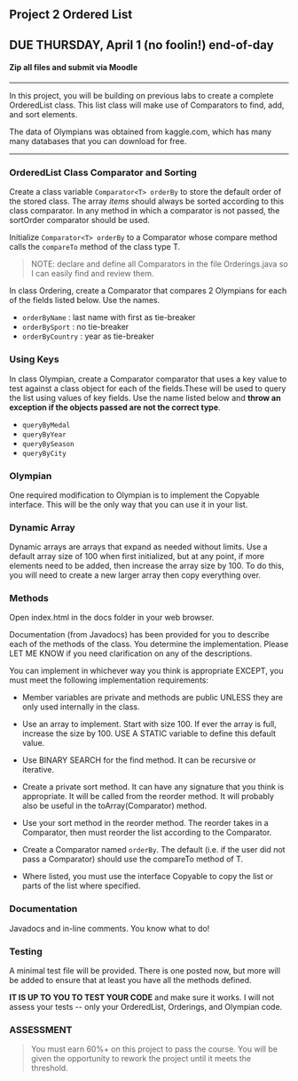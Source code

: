 ## Project 2 Ordered List
## DUE THURSDAY, April 1 (no foolin!) end-of-day
#### Zip all files and submit via Moodle

<hr>

In this project, you will be building on previous labs to create a complete OrderedList class. This list class will make use of Comparators to find, add, and sort elements.

The data of Olympians was obtained from kaggle.com, which has many many databases that you can download for free.

<hr>

### OrderedList Class Comparator and Sorting

Create a class variable `Comparator<T> orderBy` to store the default order of the stored class. The array _items_ should always be sorted according to this class comparator. In any method in which a comparator is not passed, the sortOrder comparator should be used.

Initialize `Comparator<T> orderBy` to a Comparator<T> whose compare method calls the `compareTo` method of the class type T.

>NOTE: declare and define all Comparators in the file Orderings.java so I can easily find and review them.

In class Ordering, create a Comparator<Olympian> that compares 2 Olympians for each of the fields listed below. Use the names.
- `orderByName` : last name with first as tie-breaker
- `orderBySport` : no tie-breaker
- `orderByCountry` : year as tie-breaker

### Using Keys

In class Olympian, create a Comparator<Object> comparator that uses a key value to test against a class object for each of the fields.These will be used to query the list using values of key fields. Use the name listed below and **throw an exception if the objects passed are not the correct type**.

- `queryByMedal`
- `queryByYear`
- `queryBySeason`
- `queryByCity`

### Olympian

One required modification to Olympian is to implement the Copyable interface. This will be the only way that you can use it in your list.

### Dynamic Array

Dynamic arrays are arrays that expand as needed without limits. Use a default array size of 100 when first initialized, but at any point, if more elements need to be added, then increase the array size by 100. To do this, you will need to create a new larger array then copy everything over.

### Methods

Open index.html in the docs folder in your web browser.

Documentation (from Javadocs) has been provided for you to describe each of the methods of the class. You determine the implementation. Please LET ME KNOW if you need clarification on any of the descriptions.

You can implement in whichever way you think is appropriate EXCEPT, you must meet the following implementation requirements:

- Member variables are private and methods are public UNLESS they are only used internally in the class.

- Use an array to implement. Start with size 100. If ever the array is full, increase the size by 100. USE A STATIC variable to define this default value.

- Use BINARY SEARCH for the find method. It can be recursive or iterative.

- Create a private sort method. It can have any signature that you think is appropriate. It will be called from the reorder method. It will probably also be useful in the toArray(Comparator) method.

- Use your sort method in the reorder method. The reorder takes in a Comparator, then must reorder the list according to the Comparator.

- Create a Comparator<T> named `orderBy`. The default (i.e. if the user did not pass a Comparator) should use the compareTo method of T.

- Where listed, you must use the interface Copyable to copy the list or parts of the list where specified.


### Documentation

Javadocs and in-line comments. You know what to do!

### Testing

A minimal test file will be provided. There is one posted now, but more will be added to ensure that at least you have all the methods defined.

**IT IS UP TO YOU TO TEST YOUR CODE** and make sure it works. I will not assess your tests -- only your OrderedList, Orderings, and Olympian code.

### ASSESSMENT


> You must earn 60%+ on this project to pass the course. You will be given the opportunity to rework the project until it meets the threshold.
